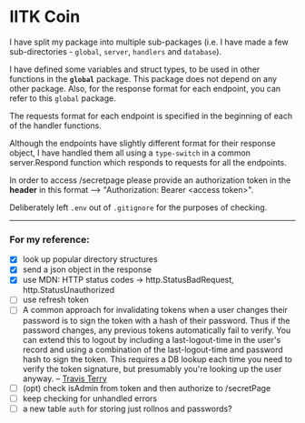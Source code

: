 # IITK Coin

I have split my package into multiple sub-packages (i.e. I have made a few sub-directories - `global`, `server`, `handlers` and `database`).

I have defined some variables and struct types, to be used in other functions in the **`global`** package. This package does not depend on any other package. Also, for the response format for each endpoint, you can refer to this `global` package.

The requests format for each endpoint is specified in the beginning of each of the handler functions.

Although the endpoints have slightly different format for their response object, I have handled them all using a `type-switch` in a common server.Respond function which responds to requests for all the endpoints.

In order to access /secretpage please provide an authorization token in the **header** in this format --> "Authorization: Bearer \<access token\>".

Deliberately left `.env` out of `.gitignore` for the purposes of checking.
  
---
### For my reference:
- [X] look up popular directory structures
- [X] send a json object in the response
- [X] use MDN: HTTP status codes -> http.StatusBadRequest, http.StatusUnauthorized
- [ ] use refresh token
- [ ] A common approach for invalidating tokens when a user changes their password is to sign the token with a hash of their password. Thus if the password changes, any previous tokens automatically fail to verify. You can extend this to logout by including a last-logout-time in the user's record and using a combination of the last-logout-time and password hash to sign the token. This requires a DB lookup each time you need to verify the token signature, but presumably you're looking up the user anyway. – [Travis Terry](https://stackoverflow.com/questions/21978658/invalidating-json-web-tokens/23089839#comment45057142_23089839)
- [ ] (opt) check isAdmin from token and then authorize to /secretPage
- [ ] keep checking for unhandled errors
- [ ] a new table `auth` for storing just rollnos and passwords?